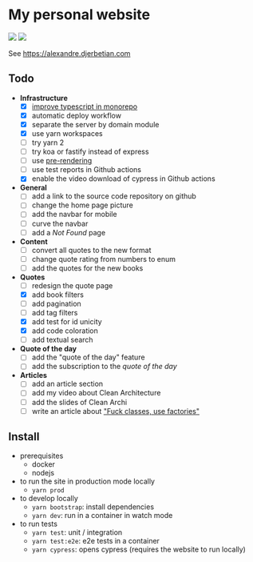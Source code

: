 # My personal website

![](https://github.com/adjerbetian/alexandre-djerbetian/workflows/End%20to%20end%20tests/badge.svg)
![](https://github.com/adjerbetian/alexandre-djerbetian/workflows/unit%20%26%20integration%20tests/badge.svg)

See https://alexandre.djerbetian.com

## Todo

- **Infrastructure**
  - [X] [improve typescript in monorepo](https://medium.com/@NiGhTTraX/how-to-set-up-a-typescript-monorepo-with-lerna-c6acda7d4559)
  - [X] automatic deploy workflow
  - [X] separate the server by domain module
  - [X] use yarn workspaces
  - [ ] try yarn 2
  - [ ] try koa or fastify instead of express
  - [ ] use [pre-rendering](https://github.com/chrisvfritz/prerender-spa-plugin)
  - [ ] use test reports in Github actions
  - [X] enable the video download of cypress in Github actions
- **General**
  - [ ] add a link to the source code repository on github
  - [ ] change the home page picture
  - [ ] add the navbar for mobile
  - [ ] curve the navbar
  - [ ] add a *Not Found* page
- **Content**
  - [ ] convert all quotes to the new format
  - [ ] change quote rating from numbers to enum
  - [ ] add the quotes for the new books
- **Quotes**
  - [ ] redesign the quote page
  - [X] add book filters
  - [ ] add pagination
  - [ ] add tag filters
  - [X] add test for id unicity
  - [X] add code coloration
  - [ ] add textual search
- **Quote of the day**
  - [ ] add the "quote of the day" feature
  - [ ] add the subscription to the *quote of the day*
- **Articles**
  - [ ] add an article section
  - [ ] add my video about Clean Architecture
  - [ ] add the slides of Clean Archi
  - [ ] write an article about ["Fuck classes, use factories"](https://github.com/360Learning/platform/pull/546#discussion_r422938352)

## Install

- prerequisites
  - docker
  - nodejs
- to run the site in production mode locally
  - `yarn prod`
- to develop locally
  - `yarn bootstrap`: install dependencies
  - `yarn dev`: run in a container in watch mode
- to run tests
  - `yarn test`: unit / integration
  - `yarn test:e2e`: e2e tests in a container
  - `yarn cypress`: opens cypress (requires the website to run locally)
